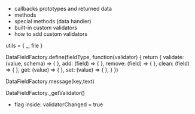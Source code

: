 - callbacks prototypes and returned data
- methods
- special methods (data handler)
- built-in custom validators
- how to add custom validators

utils = { _, file }

DataFieldFactory.define(fieldType, function(validator) {
    return {
        validate: (value, schema) => { },
        add: (field) => { },
        remove: (field) => { },
        clean: (field) => { },
        get: (value) => { },
        set: (value) => { },
    }
})

DataFieldFactory.message(key,text)

DataFieldFactory._getValidator()
- flag inside: validatorChanged = true
